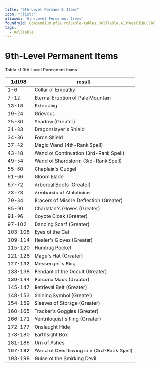 ```yaml
---
title: "9th-Level Permanent Items"
icon: ":list:"
aliases: "9th-Level Permanent Items"
foundryId: Compendium.pf2e.rollable-tables.RollTable.AJOYeeeF3E8UC7KF
tags:
  - RollTable
---
```


# 9th-Level Permanent Items
<p>Table of 9th-Level Permanent Items</p>

| 1d198 | result |
|------|--------|
| 1-6 | Collar of Empathy |
| 7-12 | Eternal Eruption of Pale Mountain |
| 13-18 | Extending |
| 19-24 | Grievous |
| 25-30 | Shadow (Greater) |
| 31-33 | Dragonslayer's Shield |
| 34-36 | Force Shield |
| 37-42 | Magic Wand (4th-Rank Spell) |
| 43-48 | Wand of Continuation (3rd-Rank Spell) |
| 49-54 | Wand of Shardstorm (3rd-Rank Spell) |
| 55-60 | Chaplain's Cudgel |
| 61-66 | Gloom Blade |
| 67-72 | Arboreal Boots (Greater) |
| 73-78 | Armbands of Athleticism |
| 79-84 | Bracers of Missile Deflection (Greater) |
| 85-90 | Charlatan's Gloves (Greater) |
| 91-96 | Coyote Cloak (Greater) |
| 97-102 | Dancing Scarf (Greater) |
| 103-108 | Eyes of the Cat |
| 109-114 | Healer's Gloves (Greater) |
| 115-120 | Humbug Pocket |
| 121-126 | Mage's Hat (Greater) |
| 127-132 | Messenger's Ring |
| 133-138 | Pendant of the Occult (Greater) |
| 139-144 | Persona Mask (Greater) |
| 145-147 | Retrieval Belt (Greater) |
| 148-153 | Shining Symbol (Greater) |
| 154-159 | Sleeves of Storage (Greater) |
| 160-165 | Tracker's Goggles (Greater) |
| 166-171 | Ventriloquist's Ring (Greater) |
| 172-177 | Onslaught Hide |
| 178-180 | Earthsight Box |
| 181-186 | Urn of Ashes |
| 187-192 | Wand of Overflowing Life (3rd-Rank Spell) |
| 193-198 | Guise of the Smirking Devil |
